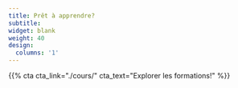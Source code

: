 ```yaml
---
title: Prêt à apprendre?
subtitle:
widget: blank
weight: 40
design:
  columns: '1'
---
```


{{% cta cta_link="./cours/" cta_text="Explorer les formations!" %}}
